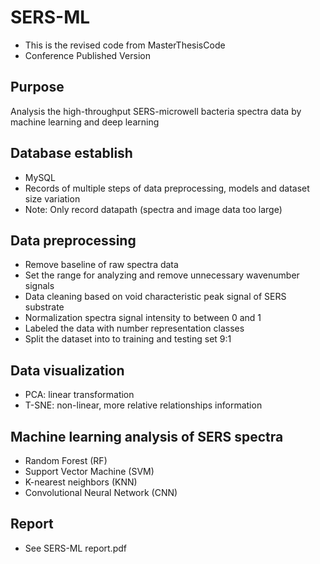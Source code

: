 # SERS-ML
- This is the revised code from MasterThesisCode
- Conference Published Version

## Purpose
Analysis the high-throughput SERS-microwell bacteria spectra data by machine learning and deep learning

## Database establish
- MySQL
- Records of multiple steps of data preprocessing, models and dataset size variation
- Note: Only record datapath (spectra and image data too large)

## Data preprocessing
- Remove baseline of raw spectra data
- Set the range for analyzing and remove unnecessary wavenumber signals
- Data cleaning based on void characteristic peak signal of SERS substrate
- Normalization spectra signal intensity to between 0 and 1
- Labeled the data with number representation classes
- Split the dataset into  to training and testing set 9:1

## Data visualization 
- PCA: linear transformation 
- T-SNE: non-linear, more relative relationships information

## Machine learning analysis of SERS spectra
- Random Forest (RF)
- Support Vector Machine (SVM)
- K-nearest neighbors (KNN)
- Convolutional Neural Network (CNN)

## Report
- See SERS-ML report.pdf
